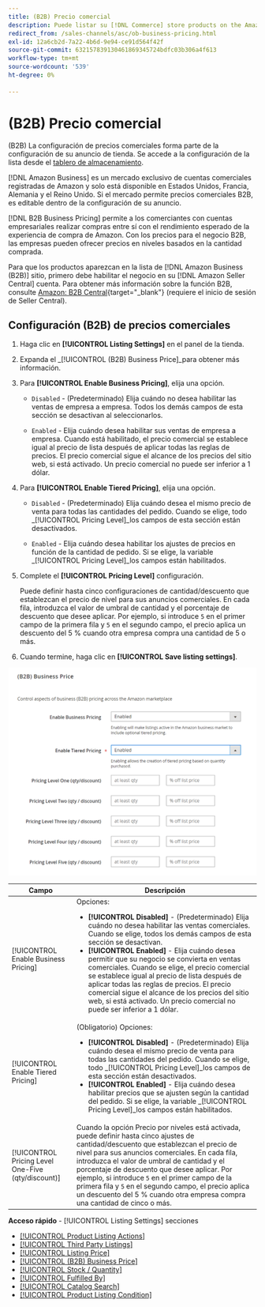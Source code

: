 ```yaml
---
title: (B2B) Precio comercial
description: Puede listar su [!DNL Commerce] store products on the Amazon Business (B2B) site by enabling business in your Amazon [!DNL Seller Central] cuenta.
redirect_from: /sales-channels/asc/ob-business-pricing.html
exl-id: 12a6cb2d-7a22-4b6d-9e94-ce91d564f42f
source-git-commit: 632157839130461869345724bdfc03b306a4f613
workflow-type: tm+mt
source-wordcount: '539'
ht-degree: 0%

---
```


# (B2B) Precio comercial

(B2B) La configuración de precios comerciales forma parte de la configuración de su anuncio de tienda. Se accede a la configuración de la lista desde el [tablero de almacenamiento](./amazon-store-dashboard.md).

[!DNL Amazon Business] es un mercado exclusivo de cuentas comerciales registradas de Amazon y solo está disponible en Estados Unidos, Francia, Alemania y el Reino Unido. Si el mercado permite precios comerciales B2B, es editable dentro de la configuración de su anuncio.

[!DNL B2B Business Pricing] permite a los comerciantes con cuentas empresariales realizar compras entre sí con el rendimiento esperado de la experiencia de compra de Amazon. Con los precios para el negocio B2B, las empresas pueden ofrecer precios en niveles basados en la cantidad comprada.

Para que los productos aparezcan en la lista de [!DNL Amazon Business (B2B)] sitio, primero debe habilitar el negocio en su [!DNL Amazon Seller Central] cuenta. Para obtener más información sobre la función B2B, consulte [Amazon: B2B Central](https://sellercentral.amazon.com/gp/help/G202161480/){target=&quot;_blank&quot;} (requiere el inicio de sesión de Seller Central).

## Configuración (B2B) de precios comerciales

1. Haga clic en **[!UICONTROL Listing Settings]** en el panel de la tienda.

1. Expanda el _[!UICONTROL (B2B) Business Price]_para obtener más información.

1. Para **[!UICONTROL Enable Business Pricing]**, elija una opción.

   - `Disabled` - (Predeterminado) Elija cuándo no desea habilitar las ventas de empresa a empresa. Todos los demás campos de esta sección se desactivan al seleccionarlos.

   - `Enabled` - Elija cuándo desea habilitar sus ventas de empresa a empresa. Cuando está habilitado, el precio comercial se establece igual al precio de lista después de aplicar todas las reglas de precios. El precio comercial sigue el alcance de los precios del sitio web, si está activado. Un precio comercial no puede ser inferior a 1 dólar.

1. Para **[!UICONTROL Enable Tiered Pricing]**, elija una opción.

   - `Disabled` - (Predeterminado) Elija cuándo desea el mismo precio de venta para todas las cantidades del pedido. Cuando se elige, todo _[!UICONTROL Pricing Level]_los campos de esta sección están desactivados.

   - `Enabled` - Elija cuándo desea habilitar los ajustes de precios en función de la cantidad de pedido. Si se elige, la variable _[!UICONTROL Pricing Level]_los campos están habilitados.

1. Complete el **[!UICONTROL Pricing Level]** configuración.

   Puede definir hasta cinco configuraciones de cantidad/descuento que establezcan el precio de nivel para sus anuncios comerciales. En cada fila, introduzca el valor de umbral de cantidad y el porcentaje de descuento que desee aplicar. Por ejemplo, si introduce `5` en el primer campo de la primera fila y `5` en el segundo campo, el precio aplica un descuento del 5 % cuando otra empresa compra una cantidad de 5 o más.

1. Cuando termine, haga clic en **[!UICONTROL Save listing settings]**.

![Precios comerciales de Amazon (B2B)](assets/amazon-business-pricing.png)

| Campo | Descripción |
|--- |--- |
| [!UICONTROL Enable Business Pricing] | Opciones: <ul><li>**[!UICONTROL Disabled]** - (Predeterminado) Elija cuándo no desea habilitar las ventas comerciales. Cuando se elige, todos los demás campos de esta sección se desactivan.</li><li>**[!UICONTROL Enabled]** - Elija cuándo desea permitir que su negocio se convierta en ventas comerciales. Cuando se elige, el precio comercial se establece igual al precio de lista después de aplicar todas las reglas de precios. El precio comercial sigue el alcance de los precios del sitio web, si está activado. Un precio comercial no puede ser inferior a 1 dólar.</li></ul> |
| [!UICONTROL Enable Tiered Pricing] | (Obligatorio) Opciones: <ul><li>**[!UICONTROL Disabled]** - (Predeterminado) Elija cuándo desea el mismo precio de venta para todas las cantidades del pedido. Cuando se elige, todo _[!UICONTROL Pricing Level]_los campos de esta sección están desactivados.</li><li>**[!UICONTROL Enabled]** - Elija cuándo desea habilitar precios que se ajusten según la cantidad del pedido. Si se elige, la variable _[!UICONTROL Pricing Level]_los campos están habilitados.</li></ul> |
| [!UICONTROL Pricing Level One-Five (qty/discount)] | Cuando la opción Precio por niveles está activada, puede definir hasta cinco ajustes de cantidad/descuento que establezcan el precio de nivel para sus anuncios comerciales. En cada fila, introduzca el valor de umbral de cantidad y el porcentaje de descuento que desee aplicar. Por ejemplo, si introduce `5` en el primer campo de la primera fila y `5` en el segundo campo, el precio aplica un descuento del 5 % cuando otra empresa compra una cantidad de cinco o más. |

**Acceso rápido** - [!UICONTROL Listing Settings] secciones

- [[!UICONTROL Product Listing Actions]](./product-listing-actions.md)
- [[!UICONTROL Third Party Listings]](./third-party-listing-settings.md)
- [[!UICONTROL Listing Price]](./listing-price.md)
- [[!UICONTROL (B2B) Business Price]](./business-pricing.md)
- [[!UICONTROL Stock / Quantity]](./stock-quantity.md)
- [[!UICONTROL Fulfilled By]](./fulfilled-by.md)
- [[!UICONTROL Catalog Search]](./catalog-search.md)
- [[!UICONTROL Product Listing Condition]](./product-listing-condition.md)

